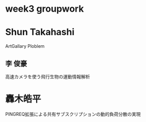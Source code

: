 # week3 groupwork

# Shun Takahashi 
ArtGallary Ploblem
## 李 俊豪

高速カメラを使う飛行生物の運動情報解析
# 轟木皓平
PINGREQ拡張による共有サブスクリプションの動的負荷分散の実現
